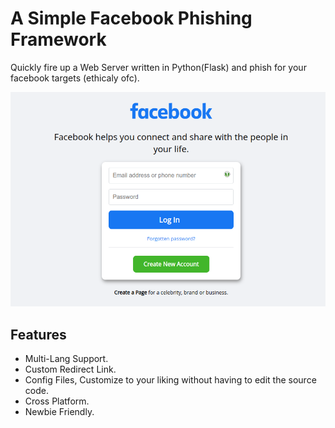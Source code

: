 # A Simple Facebook Phishing Framework

Quickly fire up a Web Server written in Python(Flask) and phish for your facebook targets (ethicaly ofc).

[![DemoPage](https://raw.githubusercontent.com/Wh1ter0sEo4/SimpleFacebookPhishingPage/demo/demo.png)](https://wh1ter0seo4.github.io/SimpleFacebookPhishingPage/demo/)

## Features

- Multi-Lang Support.
- Custom Redirect Link.
- Config Files, Customize to your liking without having to edit the source code.
- Cross Platform.
- Newbie Friendly.
